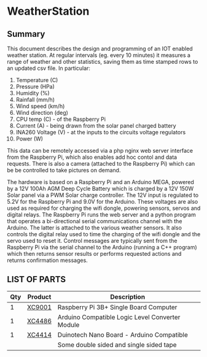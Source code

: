 # WeatherStation

## Summary
This document describes the design and programming of an IOT enabled weather station. At regular intervals (eg. every 10 minutes) it measures a range of weather and other statistics, saving them as time stamped rows to an updated csv file. In particular:
1. Temperature (C)
2. Pressure (HPa)
3. Humidity (%)
4. Rainfall (mm/h)
5. Wind speed (km/h)
6. Wind direction (deg)
7. CPU temp (C) - of the Raspberry Pi
8. Current (A) - being drawn from the solar panel charged battery
9. INA260 Voltage (V) - at the inputs to the circuits voltage regulators
10. Power (W)

This data can be remotely accessed via a php nginx web server interface from the Raspberry Pi, which also enables add hoc contol and data requests. There is also a camera (attached to the Raspberry Pi) which can be be controlled to take pictures on demand.

The hardware is based on a Raspberry Pi and an Arduino MEGA, powered by a 12V 100Ah AGM Deep Cycle Battery which is charged by a 12V 150W Solar panel via a PWM Solar charge controller. The 12V input is regulated to 5.2V for the Raspberry Pi and 9.0V for the Arduino. These voltages are also used as required for charging the wifi dongle, powering sensors, servos and digital relays. The Raspberry Pi runs the web server and a python program that operates a bi-directional serial communications channel with the Arduino. The latter is attached to the various weather sensors. It also controls the digital relay used to time the charging of the wifi dongle and the servo used to reset it. Control messages are typically sent from the Raspberry Pi via the serial channel to the Arduino (running a C++ program) which then returns sensor results or performs requested actions and returns confirmation messages.         

## LIST OF PARTS
| Qty | Product | Description |
| --- | ---- | --- |
|1 | [XC9001](https://jaycar.com.au/p/XC9001) | Raspberry Pi 3B+ Single Board Computer |
|1 | [XC4486](https://jaycar.com.au/p/XC4486) | Arduino Compatible Logic Level Converter Module |
|1 | [XC4414](https://jaycar.com.au/p/XC4414) | Duinotech Nano Board - Arduino Compatible |
| | | Some double sided and single sided tape |